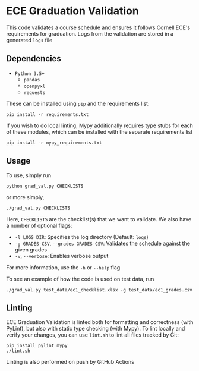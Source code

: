 # ECE Graduation Validation
This code validates a course schedule and ensures it follows Cornell ECE's requirements for graduation. Logs from the validation are stored in a generated `logs` file

## Dependencies

- `Python 3.5+`
   - `pandas`
   - `openpyxl`
   - `requests`

These can be installed using `pip` and the requirements list:
```
pip install -r requirements.txt
```

If you wish to do local linting, Mypy additionally requires type stubs for each of these modules, which can be installed with the separate requirements list
```
pip install -r mypy_requirements.txt
```

## Usage

To use, simply run
```
python grad_val.py CHECKLISTS
```
or more simply,
```
./grad_val.py CHECKLISTS
```

Here, `CHECKLISTS` are the checklist(s) that we want to validate. We also have a number of optional flags:
 - `-l LOGS_DIR`: Specifies the log directory (Default: `logs`)
 - `-g GRADES-CSV`, `--grades GRADES-CSV`: Validates the schedule against the given grades
 - `-v`, `--verbose`: Enables verbose output

For more information, use the `-h` or `--help` flag

To see an example of how the code is used on test data, run
```
./grad_val.py test_data/ec1_checklist.xlsx -g test_data/ec1_grades.csv
```

## Linting
ECE Graduation Validation is linted both for formatting and correctness (with PyLint), but also with static type checking (with Mypy). To lint locally and verify your changes, you can use `lint.sh` to lint all files tracked by Git:
```
pip install pylint mypy
./lint.sh
```
Linting is also performed on push by GitHub Actions